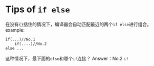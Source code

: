 # Tips of `if else`
在没有`{}`括住的情况下，编译器会自动匹配最近的两个`if else`进行组合。
example:
```
if(...)//No.1
    if(....)//No.2
else ...
```
这种情况下，最下面的`else`和哪个`if`连接？
Answer：No.2 `if`